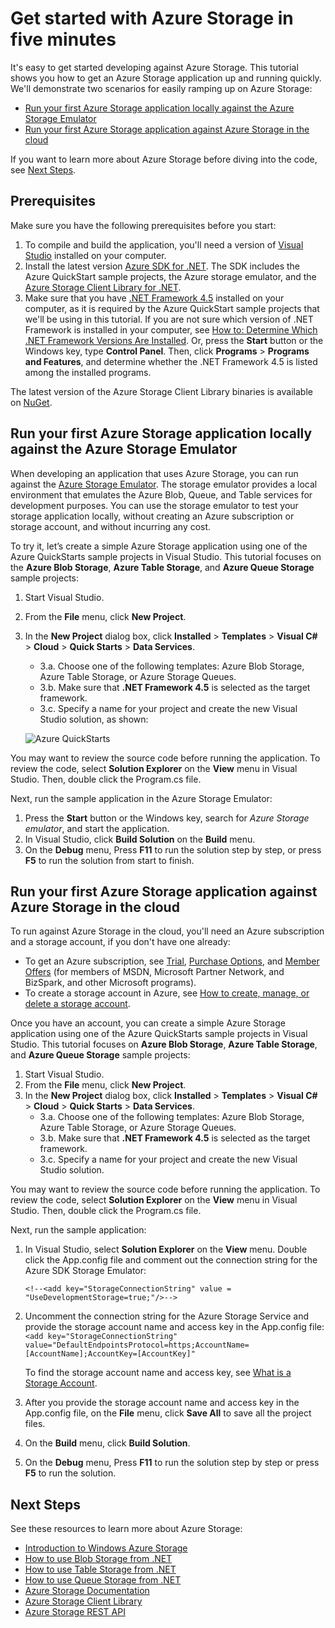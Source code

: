 <properties 
	pageTitle="Get started with Azure Storage in five minutes | Windows Azure" 
	description="Quickly ramp up on Windows Azure Blobs, Table, and Queues using Azure QuickStarts, Visual Studio, and the Azure Storage emulator. Run your first Azure Storage application in five minutes." 
	services="storage" 
	documentationCenter=".net" 
	authors="tamram" 
	manager="adinah" 
	editor=""/>

<tags
	ms.service="storage"
	ms.date="09/28/2015"
	wacn.date=""/>

# Get started with Azure Storage in five minutes 

It's easy to get started developing against Azure Storage. This tutorial shows you how to get an Azure Storage application up and running quickly. 
We'll demonstrate two scenarios for easily ramping up on Azure Storage:

- [Run your first Azure Storage application locally against the Azure Storage Emulator](#run-your-first-azure-storage-application-locally-against-the-azure-storage-emulator)
- [Run your first Azure Storage application against Azure Storage in the cloud](#run-your-first-azure-storage-application-against-azure-storage-in-the-cloud)

If you want to learn more about Azure Storage before diving into the code, see [Next Steps](#next-steps).

## Prerequisites

Make sure you have the following prerequisites before you start:

1. To compile and build the application, you'll need a version of [Visual Studio](https://www.visualstudio.com/) installed on your computer. 
2. Install the latest version [Azure SDK for .NET](/downloads/). The SDK includes the Azure QuickStart sample projects, the Azure storage emulator, and the [Azure Storage Client Library for .NET](https://msdn.microsoft.com/zh-cn/library/azure/wa_storage_30_reference_home.aspx).
3. Make sure that you have [.NET Framework 4.5](http://www.microsoft.com/download/details.aspx?id=30653) installed on your computer, as it is required by the Azure QuickStart sample projects that we'll be using in this tutorial. If you are not sure which version of .NET Framework is installed in your computer, see [How to: Determine Which .NET Framework Versions Are Installed](https://msdn.microsoft.com/vstudio/hh925568.aspx). Or, press the **Start** button or the Windows key, type **Control Panel**. Then, click **Programs** > **Programs and Features**, and determine whether the .NET Framework 4.5 is listed among the installed programs.

The latest version of the Azure Storage Client Library binaries is available on [NuGet](https://www.nuget.org/packages/WindowsAzure.Storage/).


## Run your first Azure Storage application locally against the Azure Storage Emulator

When developing an application that uses Azure Storage, you can run against the [Azure Storage Emulator](/documentation/articles/storage-use-emulator). The storage emulator provides a local environment that emulates the Azure Blob, Queue, and Table services for development purposes. You can use the storage emulator to test your storage application locally, without creating an Azure subscription or storage account, and without incurring any cost.

To try it, let’s create a simple Azure Storage application using one of the Azure QuickStarts sample projects in Visual Studio. This tutorial focuses on the **Azure Blob Storage**, **Azure Table Storage**, and **Azure Queue Storage** sample projects:

1. Start Visual Studio.
2. From the **File** menu, click **New Project**.
3. In the **New Project** dialog box, click **Installed** > **Templates** > **Visual C#** > **Cloud** > **Quick Starts** > **Data Services**.
	- 3.a.  Choose one of the following templates: Azure Blob Storage, Azure Table Storage, or Azure Storage Queues. 
	- 3.b. Make sure that **.NET Framework 4.5** is selected as the target framework.	
	- 3.c. Specify a name for your project and create the new Visual Studio solution, as shown:
	
	![Azure QuickStarts][Image1]

You may want to review the source code before running the application. To review the code, select **Solution Explorer** on the **View** menu in Visual Studio. Then, double click the Program.cs file. 

Next, run the sample application in the Azure Storage Emulator:

1.	Press the **Start** button or the Windows key, search for *Azure Storage emulator*, and start the application.
2.	In Visual Studio, click **Build Solution** on the **Build** menu. 
3.	On the **Debug** menu, Press **F11** to run the solution step by step, or press **F5** to run the solution from start to finish.

## Run your first Azure Storage application against Azure Storage in the cloud

To run against Azure Storage in the cloud, you'll need an Azure subscription and a storage account, if you don't have one already: 

- To get an Azure subscription, see [Trial](/pricing/1rmb-trial/), [Purchase Options](/pricing/overview/), and [Member <!-- deleted by customization Offers](http://azure.microsoft.com/pricing/member-offers/) --><!-- keep by customization: begin --> Offers](/pricing/member-offers/) <!-- keep by customization: end --> (for members of MSDN, Microsoft Partner Network, and BizSpark, and other Microsoft programs).
- To create a storage account in Azure, see [How to create, manage, or delete a storage account](/documentation/articles/storage-create-storage-account).

Once you have an account, you can create a simple Azure Storage application using one of the Azure QuickStarts sample projects in Visual Studio. This tutorial focuses on **Azure Blob Storage**, **Azure Table Storage**, and **Azure Queue Storage** sample projects:

1. Start Visual Studio.
2. From the **File** menu, click **New Project**.
3. In the **New Project** dialog box, click **Installed** > **Templates** > **Visual C#** > **Cloud** > **Quick Starts** > **Data Services**.
	- 3.a. Choose one of the following templates: Azure Blob Storage, Azure Table Storage, or Azure Storage Queues.
	- 3.b. Make sure that **.NET Framework 4.5** is selected as the target framework.
	- 3.c. Specify a name for your project and create the new Visual Studio solution. 

You may want to review the source code before running the application. To review the code, select **Solution Explorer** on the **View** menu in Visual Studio. Then, double click the Program.cs file. 

Next, run the sample application:

1.	In Visual Studio, select **Solution Explorer** on the **View** menu. Double click the App.config file and comment out the connection string for the Azure SDK Storage Emulator:

	`<!--<add key="StorageConnectionString" value = "UseDevelopmentStorage=true;"/>-->`

2.	Uncomment the connection string for the Azure Storage Service and provide the storage account name and access key in the App.config file:
	`<add key="StorageConnectionString" value="DefaultEndpointsProtocol=https;AccountName=[AccountName];AccountKey=[AccountKey]"`

	To find the storage account name and access key, see [What is a Storage Account](/documentation/articles/storage-whatis-account).

3.	After you provide the storage account name and access key in the App.config file, on the **File** menu, click **Save All** to save all the project files.
4.	On the **Build** menu, click **Build Solution**.
5.	On the **Debug** menu, Press **F11** to run the solution step by step or press **F5** to run the solution.


## Next Steps

See these resources to learn more about Azure Storage:

* [Introduction to Windows Azure Storage](/documentation/articles/storage-introduction)
* [How to use Blob Storage from .NET](/documentation/articles/storage-dotnet-how-to-use-blobs)
* [How to use Table Storage from .NET](/documentation/articles/storage-dotnet-how-to-use-tables)
* [How to use Queue Storage from .NET](/documentation/articles/storage-dotnet-how-to-use-queues)
* [Azure Storage Documentation](/documentation/services/storage/)
* [Azure Storage Client Library](https://msdn.microsoft.com/zh-cn/library/azure/wa_storage_30_reference_home.aspx)
* [Azure Storage REST API](https://msdn.microsoft.com/zh-cn/library/azure/dd179355.aspx)

[Image1]: ./media/storage-getting-started-guide/QuickStart.png
 
